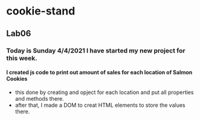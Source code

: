 # cookie-stand

## Lab06 
### Today is Sunday 4/4/2021 I have started my new project for this week.

#### I created js code to print out amount of sales for each location of Salmon Cookies

- this done by creating and opject for each location and put all properties and methods there.
- after that, I made a DOM to creat HTML elements to store the values there.

